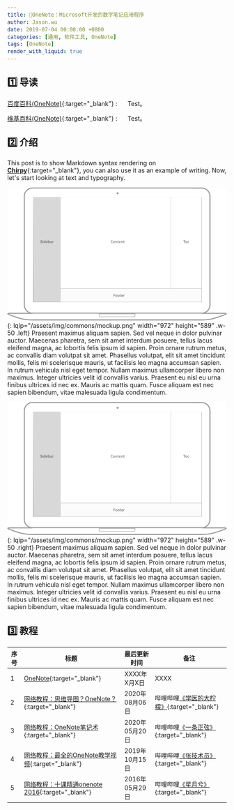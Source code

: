 ```yaml
---
title: 📂OneNote：Microsoft开发的数字笔记应用程序
author: Jason.wu
date: 2019-07-04 00:00:00 +0800
categories: [通用, 软件工具, OneNote]
tags: [OneNote]
render_with_liquid: true
---
```


[Chirpy]: https://github.com/cotes2020/jekyll-theme-chirpy/fork
[百度百科(OneNote)]: https://baike.baidu.com/item/OneNote
[维基百科(OneNote)]: https://zh.wikipedia.org/wiki/OneNote
[星月兮]: https://space.bilibili.com/17638509
[张技术员]: https://space.bilibili.com/3585469
[一条正弦]: https://space.bilibili.com/11733609
[学医的大柠檬]: https://space.bilibili.com/237127593
[网络教程：OneNote教程01]: https://www.bilibili.com/video/BV1hs411i7Bo/
[网络教程：OneNote教程02]: https://www.bilibili.com/video/BV1wE411o7mP/
[网络教程：OneNote教程03]: https://www.bilibili.com/video/BV1Vg4y1B7LK/
[网络教程：OneNote教程04]: https://www.bilibili.com/video/BV1zi4y1u7Z5/

## 1️⃣ 导读

[百度百科(OneNote)][百度百科(OneNote)]{:target="_blank"}
: &nbsp;&nbsp;&nbsp;&nbsp; Test。

[维基百科(OneNote)][维基百科(OneNote)]{:target="_blank"}
: &nbsp;&nbsp;&nbsp;&nbsp; Test。

## 2️⃣ 介绍

This post is to show Markdown syntax rendering on [**Chirpy**][Chirpy]{:target="_blank"}, you can also use it as an example of writing. Now, let's start looking at text and typography.

![Desktop View](/assets/img/commons/mockup.png){: lqip="/assets/img/commons/mockup.png" width="972" height="589" .w-50 .left}
Praesent maximus aliquam sapien. Sed vel neque in dolor pulvinar auctor. Maecenas pharetra, sem sit amet interdum posuere, tellus lacus eleifend magna, ac lobortis felis ipsum id sapien. Proin ornare rutrum metus, ac convallis diam volutpat sit amet. Phasellus volutpat, elit sit amet tincidunt mollis, felis mi scelerisque mauris, ut facilisis leo magna accumsan sapien. In rutrum vehicula nisl eget tempor. Nullam maximus ullamcorper libero non maximus. Integer ultricies velit id convallis varius. Praesent eu nisl eu urna finibus ultrices id nec ex. Mauris ac mattis quam. Fusce aliquam est nec sapien bibendum, vitae malesuada ligula condimentum.

![Desktop View](/assets/img/commons/mockup.png){: lqip="/assets/img/commons/mockup.png" width="972" height="589" .w-50 .right}
Praesent maximus aliquam sapien. Sed vel neque in dolor pulvinar auctor. Maecenas pharetra, sem sit amet interdum posuere, tellus lacus eleifend magna, ac lobortis felis ipsum id sapien. Proin ornare rutrum metus, ac convallis diam volutpat sit amet. Phasellus volutpat, elit sit amet tincidunt mollis, felis mi scelerisque mauris, ut facilisis leo magna accumsan sapien. In rutrum vehicula nisl eget tempor. Nullam maximus ullamcorper libero non maximus. Integer ultricies velit id convallis varius. Praesent eu nisl eu urna finibus ultrices id nec ex. Mauris ac mattis quam. Fusce aliquam est nec sapien bibendum, vitae malesuada ligula condimentum.

## 3️⃣ 教程

| 序号 | 标题 | 最后更新时间 | 备注 |
|---|---|---|---|
| 1 | [OneNote](/categories/onenote/){:target="_blank"} | XXXX年X月X日 | XXXX |
| 2 | [网络教程：思维导图？OneNote？][网络教程：OneNote教程04]{:target="_blank"} | 2020年08月06日 | 哔哩哔哩[《学医的大柠檬》][学医的大柠檬]{:target="_blank"} |
| 3 | [网络教程：OneNote笔记术][网络教程：OneNote教程03]{:target="_blank"} | 2020年05月20日 | 哔哩哔哩[《一条正弦》][一条正弦]{:target="_blank"} |
| 4 | [网络教程：最全的OneNote教学视频][网络教程：OneNote教程02]{:target="_blank"} | 2019年10月15日 | 哔哩哔哩[《张技术员》][张技术员]{:target="_blank"} |
| 5 | [网络教程：十课精通onenote 2016][网络教程：OneNote教程01]{:target="_blank"} | 2016年05月29日 | 哔哩哔哩[《星月兮》][星月兮]{:target="_blank"} |